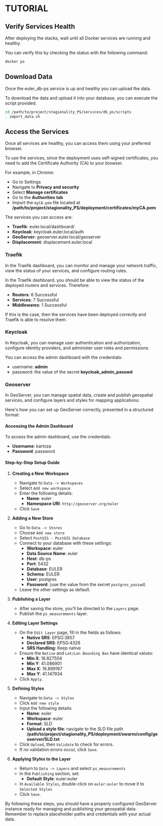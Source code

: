 # TUTORIAL

## Verify Services Health

After deploying the stacks, wait until all Docker services are running and healthy.

You can verify this by checking the status with the following command:

```bash
docker ps
```

## Download Data

Once the euler_db-ps service is up and healthy you can upload the data.

To download the data and upload it into your database, you can execute the script provided.

```bash
cd /path/to/project/stagionality_PS/services/db_ps/scripts
. import_data.sh
```

## Access the Services

Once all services are healthy, you can access them using your preferred browser.

To use the services, since the deployment uses self-signed certificates, you need to add the Certificate Authority (CA) to your browser.

For example, in Chrome:

- Go to Settings
- Navigate to **Privacy and security**
- Select **Manage certificates**
- Go to the **Authorities tab**
- Import the `myCA.pem` file located at **/path/to/project/stagionality_PS/deployment/certificates/myCA.pem**


The services you can access are:

- **Traefik**: euler.local/dashboard/
- **Keycloak**: keycloak.euler.local/auth
- **GeoServer**: geoserver.euler.local/geoserver
- **Displacement**: displacement.euler.local

### Traefik

In the Traefik dashboard, you can monitor and manage your network traffic, view the status of your services, and configure routing rules.

In the Traefik dashboard, you should be able to view the status of the deployed routers and services. Therefore:

- **Routers**: 6 Successful
- **Services**: 7 Successful
- **Middlewares**: 1 Successful

If this is the case, then the services have been deployed correctly and Traefik is able to resolve them.

### Keycloak

In Keycloak, you can manage user authentication and authorization, configure identity providers, and administer user roles and permissions.

You can access the admin dashboard with the credentials:
- username: **admin**
- password: the value of the secret **keycloak_admin_passwd**

### Geoserver

In GeoServer, you can manage spatial data, create and publish geospatial services, and configure layers and styles for mapping applications. 

Here's how you can set up GeoServer correctly, presented in a structured format:

#### Accessing the Admin Dashboard
To access the admin dashboard, use the credentials:
- **Username**: kartoza
- **Password**: password

#### Step-by-Step Setup Guide

1. **Creating a New Workspace**
   - Navigate to `Data -> Workspaces`
   - Select `Add new workspace`
   - Enter the following details:
     - **Name**: euler
     - **Namespace URI**: `http://geoserver.org/euler`
   - Click `Save`

2. **Adding a New Store**
   - Go to `Data -> Stores`
   - Choose `Add new store`
   - Select `PostGIS - PostGIS Database`
   - Connect to your database with these settings:
     - **Workspace**: euler
     - **Data Source Name**: euler
     - **Host**: db-ps
     - **Port**: 5432
     - **Database**: EULER
     - **Schema**: EULER
     - **User**: postgres
     - **Password**: (use the value from the secret `postgres_passwd`)
   - Leave the other settings as default.

3. **Publishing a Layer**
   - After saving the store, you'll be directed to the `Layers` page.
   - Publish the `ps_measurements` layer.

4. **Editing Layer Settings**
   - On the `Edit Layer` page, fill in the fields as follows:
     - **Native SRS**: EPSG:3857
     - **Declared SRS**: EPSG:4326
     - **SRS Handling**: Keep native
   - Ensure the `Native` and `Lat/Lon Bounding Box` have identical values:
     - **Min X**: 16.827504
     - **Min Y**: 41.086901
     - **Max X**: 16.899167
     - **Max Y**: 41.147934
   - Click `Apply`.

5. **Defining Styles**
   - Navigate to `Data -> Styles`
   - Click `Add new style`
   - Input the following details:
     - **Name**: euler
     - **Workspace**: euler
     - **Format**: SLD
     - **Upload a style file**: navigate to the SLD file path **/path/to/project/stagionality_PS/deployment/swarm/config/geoserver/SLD.txt**
   - Click `Upload`, then `Validate` to check for errors.
   - If no validation errors occur, click `Save`.

6. **Applying Styles to the Layer**
   - Return to `Data -> Layers` and select `ps_measurements`
   - In the `Publishing` section, set:
     - **Default Style**: euler:euler
   - In `Available Styles`, double-click on `euler:euler` to move it to `Selected Styles`
   - Click `Save`.

By following these steps, you should have a properly configured GeoServer instance ready for managing and publishing your geospatial data. Remember to replace placeholder paths and credentials with your actual data.


